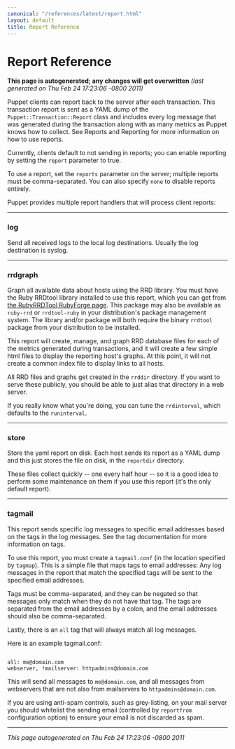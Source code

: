 ```yaml
---
canonical: "/references/latest/report.html"
layout: default
title: Report Reference
---
```



Report Reference
=====


<p><strong>This page is autogenerated; any changes will get overwritten</strong> <em>(last generated on Thu Feb 24 17:23:06 -0800 2011)</em></p>

<p>Puppet clients can report back to the server after each transaction.  This
transaction report is sent as a YAML dump of the
<code>Puppet::Transaction::Report</code> class and includes every log message that was
generated during the transaction along with as many metrics as Puppet knows how
to collect.  See Reports and Reporting
for more information on how to use reports.</p>
<p>Currently, clients default to not sending in reports; you can enable reporting
by setting the <code>report</code> parameter to true.</p>
<p>To use a report, set the <code>reports</code> parameter on the server; multiple
reports must be comma-separated.  You can also specify <code>none</code> to disable
reports entirely.</p>
<p>Puppet provides multiple report handlers that will process client reports:</p>

----------------

### log

<p>Send all received logs to the local log destinations.  Usually
the log destination is syslog.</p>


----------------

### rrdgraph

<p>Graph all available data about hosts using the RRD library.  You
must have the Ruby RRDtool library installed to use this report, which
you can get from <a href="http://rubyforge.org/projects/rubyrrdtool/">the RubyRRDTool RubyForge page</a>.  This package may also
be available as <code>ruby-rrd</code> or <code>rrdtool-ruby</code> in your distribution's package
management system.  The library and/or package will both require the binary
<code>rrdtool</code> package from your distribution to be installed.</p>
<p>This report will create, manage, and graph RRD database files for each
of the metrics generated during transactions, and it will create a
few simple html files to display the reporting host's graphs.  At this
point, it will not create a common index file to display links to
all hosts.</p>
<p>All RRD files and graphs get created in the <code>rrddir</code> directory.  If
you want to serve these publicly, you should be able to just alias that
directory in a web server.</p>
<p>If you really know what you're doing, you can tune the <code>rrdinterval</code>,
which defaults to the <code>runinterval</code>.</p>


----------------

### store

<p>Store the yaml report on disk.  Each host sends its report as a YAML dump
and this just stores the file on disk, in the <code>reportdir</code> directory.</p>
<p>These files collect quickly -- one every half hour -- so it is a good idea
to perform some maintenance on them if you use this report (it's the only
default report).</p>


----------------

### tagmail

<p>This report sends specific log messages to specific email addresses
based on the tags in the log messages.  See the
tag documentation for more information
on tags.</p>
<p>To use this report, you must create a <code>tagmail.conf</code> (in the location
specified by <code>tagmap</code>).  This is a simple file that maps tags to
email addresses:  Any log messages in the report that match the specified
tags will be sent to the specified email addresses.</p>
<p>Tags must be comma-separated, and they can be negated so that messages
only match when they do not have that tag.  The tags are separated from
the email addresses by a colon, and the email addresses should also
be comma-separated.</p>
<p>Lastly, there is an <code>all</code> tag that will always match all log messages.</p>
<p>Here is an example tagmail.conf:</p>
<pre><code>
all: me&#64;domain.com
webserver, !mailserver: httpadmins&#64;domain.com
</code></pre>
<p>This will send all messages to <code>me&#64;domain.com</code>, and all messages from
webservers that are not also from mailservers to <code>httpadmins&#64;domain.com</code>.</p>
<p>If you are using anti-spam controls, such as grey-listing, on your mail
server you should whitelist the sending email (controlled by <code>reportfrom</code>
configuration option) to ensure your email is not discarded as spam.</p>
<hr />
<p><em>This page autogenerated on Thu Feb 24 17:23:06 -0800 2011</em></p>
